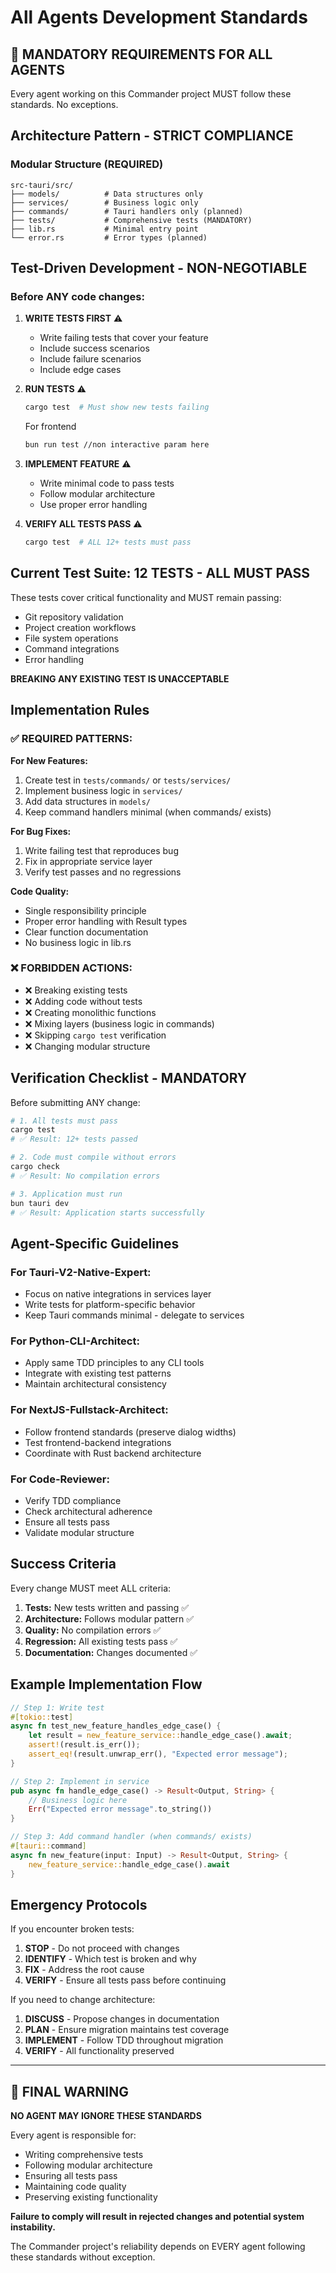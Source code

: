 # All Agents Development Standards

## 🎯 MANDATORY REQUIREMENTS FOR ALL AGENTS

Every agent working on this Commander project MUST follow these standards. No exceptions.

## Architecture Pattern - STRICT COMPLIANCE

### Modular Structure (REQUIRED)
```
src-tauri/src/
├── models/          # Data structures only
├── services/        # Business logic only  
├── commands/        # Tauri handlers only (planned)
├── tests/           # Comprehensive tests (MANDATORY)
├── lib.rs           # Minimal entry point
└── error.rs         # Error types (planned)
```

## Test-Driven Development - NON-NEGOTIABLE

###
### Before ANY code changes:

1. **WRITE TESTS FIRST** ⚠️
   - Write failing tests that cover your feature
   - Include success scenarios
   - Include failure scenarios
   - Include edge cases

2. **RUN TESTS** ⚠️
   ```bash
   cargo test  # Must show new tests failing
   ```
   
   For frontend

   ```bash
   bun run test //non interactive param here
   ``` 

3. **IMPLEMENT FEATURE** ⚠️
   - Write minimal code to pass tests
   - Follow modular architecture
   - Use proper error handling

4. **VERIFY ALL TESTS PASS** ⚠️
   ```bash
   cargo test  # ALL 12+ tests must pass
   ```

## Current Test Suite: 12 TESTS - ALL MUST PASS

These tests cover critical functionality and MUST remain passing:
- Git repository validation
- Project creation workflows
- File system operations
- Command integrations
- Error handling

**BREAKING ANY EXISTING TEST IS UNACCEPTABLE**

## Implementation Rules

### ✅ REQUIRED PATTERNS:

**For New Features:**
1. Create test in `tests/commands/` or `tests/services/`
2. Implement business logic in `services/`
3. Add data structures in `models/`
4. Keep command handlers minimal (when commands/ exists)

**For Bug Fixes:**
1. Write failing test that reproduces bug
2. Fix in appropriate service layer
3. Verify test passes and no regressions

**Code Quality:**
- Single responsibility principle
- Proper error handling with Result types
- Clear function documentation
- No business logic in lib.rs

### ❌ FORBIDDEN ACTIONS:

- ❌ Breaking existing tests
- ❌ Adding code without tests
- ❌ Creating monolithic functions
- ❌ Mixing layers (business logic in commands)
- ❌ Skipping `cargo test` verification
- ❌ Changing modular structure

## Verification Checklist - MANDATORY

Before submitting ANY change:

```bash
# 1. All tests must pass
cargo test
# ✅ Result: 12+ tests passed

# 2. Code must compile without errors
cargo check  
# ✅ Result: No compilation errors

# 3. Application must run
bun tauri dev
# ✅ Result: Application starts successfully
```

## Agent-Specific Guidelines

### For Tauri-V2-Native-Expert:
- Focus on native integrations in services layer
- Write tests for platform-specific behavior
- Keep Tauri commands minimal - delegate to services

### For Python-CLI-Architect:
- Apply same TDD principles to any CLI tools
- Integrate with existing test patterns
- Maintain architectural consistency

### For NextJS-Fullstack-Architect:
- Follow frontend standards (preserve dialog widths)
- Test frontend-backend integrations
- Coordinate with Rust backend architecture

### For Code-Reviewer:
- Verify TDD compliance
- Check architectural adherence
- Ensure all tests pass
- Validate modular structure

## Success Criteria

Every change MUST meet ALL criteria:

1. **Tests:** New tests written and passing ✅
2. **Architecture:** Follows modular pattern ✅  
3. **Quality:** No compilation errors ✅
4. **Regression:** All existing tests pass ✅
5. **Documentation:** Changes documented ✅

## Example Implementation Flow

```rust
// Step 1: Write test
#[tokio::test]
async fn test_new_feature_handles_edge_case() {
    let result = new_feature_service::handle_edge_case().await;
    assert!(result.is_err());
    assert_eq!(result.unwrap_err(), "Expected error message");
}

// Step 2: Implement in service
pub async fn handle_edge_case() -> Result<Output, String> {
    // Business logic here
    Err("Expected error message".to_string())
}

// Step 3: Add command handler (when commands/ exists)
#[tauri::command] 
async fn new_feature(input: Input) -> Result<Output, String> {
    new_feature_service::handle_edge_case().await
}
```

## Emergency Protocols

If you encounter broken tests:
1. **STOP** - Do not proceed with changes
2. **IDENTIFY** - Which test is broken and why
3. **FIX** - Address the root cause
4. **VERIFY** - Ensure all tests pass before continuing

If you need to change architecture:
1. **DISCUSS** - Propose changes in documentation
2. **PLAN** - Ensure migration maintains test coverage  
3. **IMPLEMENT** - Follow TDD throughout migration
4. **VERIFY** - All functionality preserved

---

## 🚨 FINAL WARNING

**NO AGENT MAY IGNORE THESE STANDARDS**

Every agent is responsible for:
- Writing comprehensive tests
- Following modular architecture  
- Ensuring all tests pass
- Maintaining code quality
- Preserving existing functionality

**Failure to comply will result in rejected changes and potential system instability.**

The Commander project's reliability depends on EVERY agent following these standards without exception.